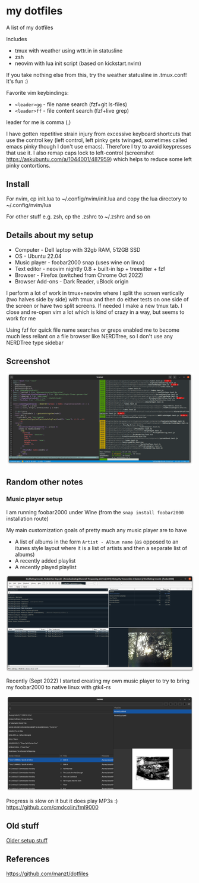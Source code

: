 # my dotfiles

A list of my dotfiles

Includes

- tmux with weather using wttr.in in statusline
- zsh
- neovim with lua init script (based on kickstart.nvim)

If you take nothing else from this, try the weather statusline in .tmux.conf!
It's fun :)

Favorite vim keybindings:

- `<leader>gg` - file name search (fzf+git ls-files)
- `<leader>ff` - file content search (fzf+live grep)

leader for me is comma (,)

I have gotten repetitive strain injury from excessive keyboard shortcuts that
use the control key (left control, left pinky gets twinged, sometimes called
emacs pinky though I don't use emacs). Therefore I try to avoid keypresses that
use it. I also remap caps lock to left-control (screenshot
https://askubuntu.com/a/1044001/487959) which helps to reduce some left pinky
contortions.

## Install

For nvim, cp init.lua to ~/.config/nvim/init.lua and copy the lua directory to ~/.config/nvim/lua

For other stuff e.g. zsh, cp the .zshrc to ~/.zshrc and so on

## Details about my setup

- Computer - Dell laptop with 32gb RAM, 512GB SSD
- OS - Ubuntu 22.04
- Music player - foobar2000 snap (uses wine on linux)
- Text editor - neovim nightly 0.8 + built-in lsp + treesitter + fzf
- Browser - Firefox (switched from Chrome Oct 2022)
- Browser Add-ons - Dark Reader, uBlock origin

I perform a lot of work in tmux+neovim where I split the screen vertically (two
halves side by side) with tmux and then do either tests on one side of the
screen or have two split screens. If needed I make a new tmux tab. I close and
re-open vim a lot which is kind of crazy in a way, but seems to work for me

Using fzf for quick file name searches or greps enabled me to become
much less reliant on a file browser like NERDTree, so I don't use any NERDTree
type sidebar

## Screenshot

![](img/1.png)

## Random other notes

### Music player setup

I am running foobar2000 under Wine (from the `snap install foobar2000`
installation route)

My main customization goals of pretty much any music player are to have

- A list of albums in the form `Artist - Album name` (as opposed to an itunes
  style layout where it is a list of artists and then a separate list of
  albums)
- A recently added playlist
- A recently played playlist

![](img/3.png)

Recently (Sept 2022) I started creating my own music player to try to bring my
foobar2000 to native linux with gtk4-rs

![](https://github.com/cmdcolin/fml9000/raw/master/img/1.png)

Progress is slow on it but it does play MP3s :)
https://github.com/cmdcolin/fml9000

## Old stuff

[Older setup stuff](./OLD)

## References

https://github.com/manzt/dotfiles
